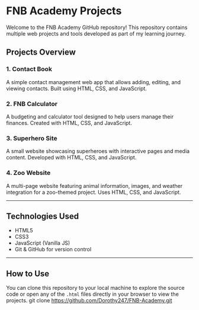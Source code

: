 # FNB Academy Projects

Welcome to the FNB Academy GitHub repository! This repository contains multiple web projects and tools developed as part of my learning journey.

## Projects Overview

### 1. Contact Book
A simple contact management web app that allows adding, editing, and viewing contacts. Built using HTML, CSS, and JavaScript.

### 2. FNB Calculator
A budgeting and calculator tool designed to help users manage their finances. Created with HTML, CSS, and JavaScript.

### 3. Superhero Site
A small website showcasing superheroes with interactive pages and media content. Developed with HTML, CSS, and JavaScript.

### 4. Zoo Website
A multi-page website featuring animal information, images, and weather integration for a zoo-themed project. Uses HTML, CSS, and JavaScript.

---

## Technologies Used

- HTML5  
- CSS3  
- JavaScript (Vanilla JS)  
- Git & GitHub for version control  

---

## How to Use

You can clone this repository to your local machine to explore the source code or open any of the `.html` files directly in your browser to view the projects.
git clone https://github.com/Dorothy247/FNB-Academy.git
